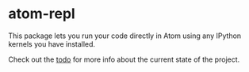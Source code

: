# atom-repl

This package lets you run your code directly in Atom using any IPython kernels you have installed.

Check out the [todo](https://github.com/willwhitney/atom-ipython/blob/master/todo.md) for more info about the current state of the project.
